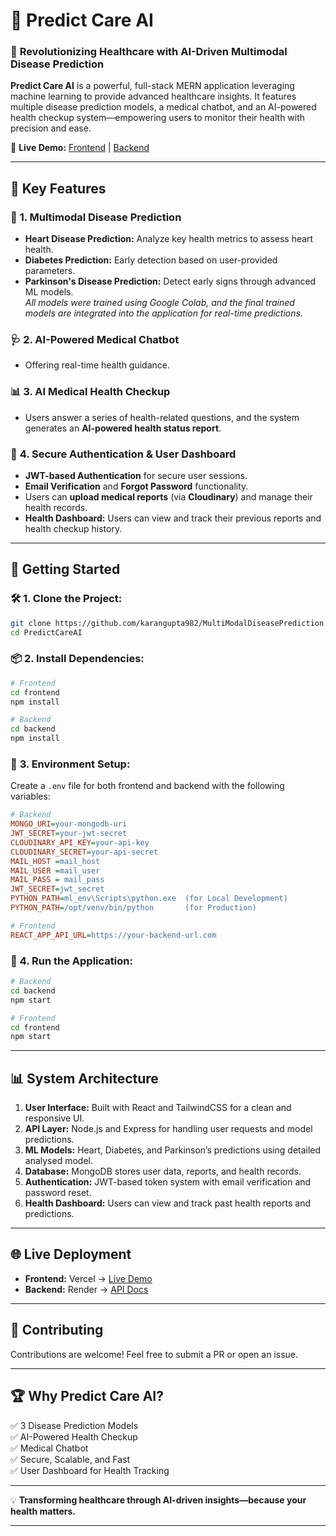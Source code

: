 
# 🌿 **Predict Care AI**  
### 🏥 **Revolutionizing Healthcare with AI-Driven Multimodal Disease Prediction**  

**Predict Care AI** is a powerful, full-stack MERN application leveraging machine learning to provide advanced healthcare insights. It features multiple disease prediction models, a medical chatbot, and an AI-powered health checkup system—empowering users to monitor their health with precision and ease.  

🚀 **Live Demo:** [Frontend](https://predictcareai.vercel.app/) | [Backend](https://predictcareai.onrender.com/api)  

---

## 🚨 **Key Features**  

### 🔬 **1. Multimodal Disease Prediction**  
- **Heart Disease Prediction:** Analyze key health metrics to assess heart health.  
- **Diabetes Prediction:** Early detection based on user-provided parameters.  
- **Parkinson's Disease Prediction:** Detect early signs through advanced ML models.  
*All models were trained using Google Colab, and the final trained models are integrated into the application for real-time predictions.*  

### 🩺 **2. AI-Powered Medical Chatbot**  
- Offering real-time health guidance.  

### 📊 **3. AI Medical Health Checkup**  
- Users answer a series of health-related questions, and the system generates an **AI-powered health status report**.  

### 🔐 **4. Secure Authentication & User Dashboard**  
- **JWT-based Authentication** for secure user sessions.  
- **Email Verification** and **Forgot Password** functionality.  
- Users can **upload medical reports** (via **Cloudinary**) and manage their health records.  
- **Health Dashboard:** Users can view and track their previous reports and health checkup history.  

---

## 🚀 **Getting Started**  

### 🛠️ **1. Clone the Project:**  
```bash
git clone https://github.com/karangupta982/MultiModalDiseasePrediction.git  
cd PredictCareAI  
```

### 📦 **2. Install Dependencies:**  
```bash
# Frontend  
cd frontend  
npm install  

# Backend  
cd backend  
npm install  
```

### 🔑 **3. Environment Setup:**  
Create a `.env` file for both frontend and backend with the following variables:  
```ini
# Backend  
MONGO_URI=your-mongodb-uri  
JWT_SECRET=your-jwt-secret  
CLOUDINARY_API_KEY=your-api-key  
CLOUDINARY_SECRET=your-api-secret 
MAIL_HOST =mail_host
MAIL_USER =mail_user
MAIL_PASS = mail_pass
JWT_SECRET=jwt_secret
PYTHON_PATH=ml_env\Scripts\python.exe  (for Local Development)
PYTHON_PATH=/opt/venv/bin/python       (for Production)

# Frontend  
REACT_APP_API_URL=https://your-backend-url.com  
```

### 🚀 **4. Run the Application:**  
```bash
# Backend  
cd backend  
npm start  

# Frontend  
cd frontend  
npm start  
```

---

## 📊 **System Architecture**  

1. **User Interface:** Built with React and TailwindCSS for a clean and responsive UI.  
2. **API Layer:** Node.js and Express for handling user requests and model predictions.  
3. **ML Models:** Heart, Diabetes, and Parkinson’s predictions using detailed analysed model.  
4. **Database:** MongoDB stores user data, reports, and health records.  
5. **Authentication:** JWT-based token system with email verification and password reset.  
6. **Health Dashboard:** Users can view and track past health reports and predictions.  

---

## 🌐 **Live Deployment**  

- **Frontend:** Vercel → [Live Demo](https://predictcareai.vercel.app/)  
- **Backend:** Render → [API Docs](https://predictcareai.onrender.com/api)  

---

## 🤝 **Contributing**  
Contributions are welcome! Feel free to submit a PR or open an issue.  

---

## 🏆 **Why Predict Care AI?**  
✅ 3 Disease Prediction Models  
✅ AI-Powered Health Checkup  
✅ Medical Chatbot  
✅ Secure, Scalable, and Fast  
✅ User Dashboard for Health Tracking  

---

💡 **Transforming healthcare through AI-driven insights—because your health matters.**  

---
